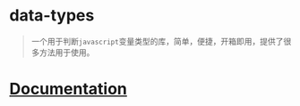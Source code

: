 # data-types

> 一个用于判断`javascript`变量类型的库，简单，便捷，开箱即用，提供了很多方法用于使用。

# [Documentation](https://savage181855.github.io/savage-data-types/)
